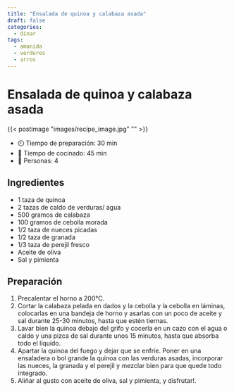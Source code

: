 ```yaml
---
title: "Ensalada de quinoa y calabaza asada"
draft: false 
categories: 
  - dinar 
tags: 
  - amanida
  - verdures
  - arros
---
```


# Ensalada de quinoa y calabaza asada 

{{< postimage "images/recipe_image.jpg" "" >}}


- ⏲️  Tiempo de preparación: 30 min 
- 🍳 Tiempo de cocinado: 45 min 
- 🍴 Personas: 4 

## Ingredientes

- 1 taza de quinoa⁠
- 2 tazas de caldo de verduras/ agua⁠
- 500 gramos de calabaza⁠
- 100 gramos de cebolla morada⁠
- 1/2 taza de nueces picadas⁠
- 1/2 taza de granada⁠
- 1/3 taza de perejil fresco⁠
- Aceite de oliva⁠
- Sal y pimienta⁠

## Preparación

1. Precalentar el horno a 200°C.⁠
2. Cortar la calabaza pelada en dados y la cebolla y la cebolla en láminas, colocarlas en una bandeja de horno y asarlas con un poco de aceite y sal durante 25-30 minutos, hasta que estén tiernas.⁠
3. Lavar bien la quinoa debajo del grifo y cocerla en un cazo con el agua o caldo y una pizca de sal durante unos 15 minutos, hasta que absorba todo el líquido.⁠
4. Apartar la quinoa del fuego y dejar que se enfríe. Poner en una ensaladera o bol grande la quinoa con las verduras asadas, incorporar las nueces, la granada y el perejil y mezclar bien para que quede todo integrado.⁠
5. Aliñar al gusto con aceite de oliva, sal y pimienta, y disfrutar!⁠. 

